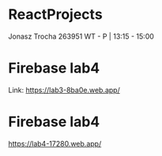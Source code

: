 # ReactProjects
Jonasz Trocha 263951 WT - P | 13:15 - 15:00

# Firebase lab4
Link: https://lab3-8ba0e.web.app/ 

# Firebase lab4
https://lab4-17280.web.app/
